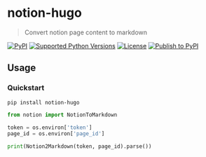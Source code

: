 # notion-hugo

> Convert notion page content to markdown

<!-- markdownlint-disable -->
<a href="https://pypi.org/project/notion-hugo"><img src="https://img.shields.io/pypi/v/notion-hugo.svg" alt="PyPI"></a>
<a href="tox.ini"><img src="https://img.shields.io/pypi/gclm/notion-hugo" alt="Supported Python Versions"></a>
<a href="LICENSE"><img src="https://img.shields.io/github/license/gclm/notion-hugo" alt="License"></a>
<a href="https://github.com/gclm/notion-hugo/actions/workflows/publish-to-pypi.yml"><img src="https://github.com/gclm/notion-hugo/actions/workflows/publish-to-pypi.yml/badge.svg" alt="Publish to PyPI"></a>
<!-- markdownlint-enable -->

## Usage

### Quickstart

`pip install notion-hugo`

```python
from notion import NotionToMarkdown

token = os.environ['token']
page_id = os.environ['page_id']

print(Notion2Markdown(token, page_id).parse())
```
